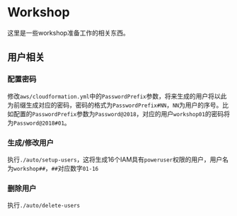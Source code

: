 # Workshop

这里是一些workshop准备工作的相关东西。

## 用户相关

### 配置密码

修改`aws/cloudformation.yml`中的`PasswordPrefix`参数，将来生成的用户将以此为前缀生成对应的密码，密码的格式为`PasswordPrefix#NN`，`NN`为用户的序号。比如配置的`PasswordPrefix`参数为`Password@2018`，对应的用户`workshop01`的密码将为`Password@2018#01`。

### 生成/修改用户

执行`./auto/setup-users`，这将生成16个IAM具有`poweruser`权限的用户，用户名为`workshop##`，`##`对应数字`01-16`

### 删除用户

执行`./auto/delete-users`

